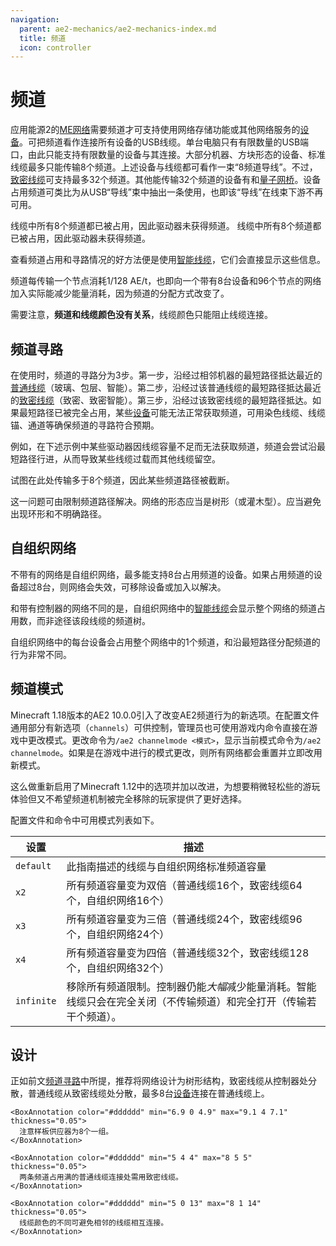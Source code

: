 ```yaml
---
navigation:
  parent: ae2-mechanics/ae2-mechanics-index.md
  title: 频道
  icon: controller
---
```


# 频道

应用能源2的[ME网络](me-network-connections.md)需要频道才可支持使用网络存储功能或其他网络服务的[设备](../ae2-mechanics/devices.md)。可把频道看作连接所有设备的USB线缆。单台电脑只有有限数量的USB端口，由此只能支持有限数量的设备与其连接。大部分机器、方块形态的设备、标准线缆最多只能传输8个频道。上述设备与线缆都可看作一束“8频道导线”。不过，[致密线缆](../items-blocks-machines/cables.md#dense-cable)可支持最多32个频道。其他能传输32个频道的设备有<ItemLink id="me_p2p_tunnel" />和[量子网桥](../items-blocks-machines/quantum_bridge.md)。设备占用频道可类比为从USB“导线”束中抽出一条使用，也即该“导线”在线束下游不再可用。

<GameScene zoom="7" interactive={true}>
  <ImportStructure src="../assets/assemblies/channel_demonstration_1.snbt" />

  <LineAnnotation color="#33ff33" from="1 .4 .7" to="2.4 .4 .7" alwaysOnTop={true}/>
  <LineAnnotation color="#33ff33" from="1 .6 .7" to="2.4 .6 .7" alwaysOnTop={true}/>
  <LineAnnotation color="#33ff33" from="1 .4 .6" to="2.6 .4 .6" alwaysOnTop={true}/>
  <LineAnnotation color="#33ff33" from="1 .6 .6" to="2.6 .6 .6" alwaysOnTop={true}/>
  <LineAnnotation color="#33ff33" from="1 .6 .6" to="2.6 .6 .6" alwaysOnTop={true}/>

  <LineAnnotation color="#33ff33" from="2.4 .6 .7" to="2.4 .6 1.5" alwaysOnTop={true}/>
  <LineAnnotation color="#33ff33" from="2.4 .4 .7" to="2.4 .4 1.5" alwaysOnTop={true}/>
  <LineAnnotation color="#33ff33" from="2.6 .6 .6" to="2.6 .6 1.5" alwaysOnTop={true}/>
  <LineAnnotation color="#33ff33" from="2.6 .4 .6" to="2.6 .4 1.5" alwaysOnTop={true}/>

  <LineAnnotation color="#33ff33" from="2.1 .6 1.5" to="2.4 .6 1.5" alwaysOnTop={true}/>
  <LineAnnotation color="#33ff33" from="2.6 .4 1.5" to="2.9 .4 1.5" alwaysOnTop={true}/>

  <LineAnnotation color="#33ff33" from="2.6 .6 1.5" to="2.6 .9 1.5" alwaysOnTop={true}/>
  <LineAnnotation color="#33ff33" from="2.4 .1 1.5" to="2.4 .4 1.5" alwaysOnTop={true}/>

  <LineAnnotation color="#33ff33" from="1 .6 .4" to="3.5 .6 .4" alwaysOnTop={true}/>
  <LineAnnotation color="#33ff33" from="1 .4 .4" to="3.5 .4 .4" alwaysOnTop={true}/>

  <LineAnnotation color="#33ff33" from="3.5 .6 .4" to="3.5 .9 .4" alwaysOnTop={true}/>
  <LineAnnotation color="#33ff33" from="3.5 .1 .4" to="3.5 .4 .4" alwaysOnTop={true}/>

  <LineAnnotation color="#33ff33" from="1 .6 .3" to="1.5 .6 .3" alwaysOnTop={true}/>
  <LineAnnotation color="#33ff33" from="1 .4 .3" to="1.5 .4 .3" alwaysOnTop={true}/>

  <LineAnnotation color="#33ff33" from="1.5 .6 .3" to="1.5 .9 .3" alwaysOnTop={true}/>
  <LineAnnotation color="#33ff33" from="1.5 .1 .3" to="1.5 .4 .3" alwaysOnTop={true}/>

  <LineAnnotation color="#ff3333" from="3.5 .5 .5" to="5.5 .5 .5" alwaysOnTop={true}>
    线缆中所有8个频道都已被占用，因此驱动器未获得频道。
  </LineAnnotation>

  <LineAnnotation color="#993333" from="1 .5 .5" to="1.25 .5 .5" alwaysOnTop={true}/>
  <LineAnnotation color="#993333" from="1.5 .5 .5" to="1.75 .5 .5" alwaysOnTop={true}/>
  <LineAnnotation color="#993333" from="2 .5 .5" to="2.25 .5 .5" alwaysOnTop={true}/>
  <LineAnnotation color="#993333" from="2.5 .5 .5" to="2.75 .5 .5" alwaysOnTop={true}/>
  <LineAnnotation color="#993333" from="3 .5 .5" to="3.25 .5 .5" alwaysOnTop={true}/>

  <DiamondAnnotation pos="3.6 0.5 0.5" color="#ff0000">
    线缆中所有8个频道都已被占用，因此驱动器未获得频道。
  </DiamondAnnotation>

  <IsometricCamera yaw="15" pitch="30" />
</GameScene>

查看频道占用和寻路情况的好方法便是使用[智能线缆](../items-blocks-machines/cables.md)，它们会直接显示这些信息。

频道每传输一个节点消耗1/128 AE/t，也即向一个带有8台设备和96个节点的网络加入<ItemLink id="controller" />实际能减少能量消耗，因为频道的分配方式改变了。

需要注意，**频道和线缆颜色没有关系**，线缆颜色只能阻止线缆连接。

## 频道寻路

在使用<ItemLink id="controller" />时，频道的寻路分为3步。第一步，沿经过相邻机器的最短路径抵达最近的[普通线缆](../items-blocks-machines/cables.md)（玻璃、包层、智能）。第二步，沿经过该普通线缆的最短路径抵达最近的[致密线缆](../items-blocks-machines/cables.md)（致密、致密智能）。第三步，沿经过该致密线缆的最短路径抵达<ItemLink id="controller" />。如果最短路径已被完全占用，某些[设备](devices.md)可能无法正常获取频道，可用染色线缆、线缆锚、通道等确保频道的寻路符合预期。

例如，在下述示例中某些驱动器因线缆容量不足而无法获取频道，频道会尝试沿最短路径行进，从而导致某些线缆过载而其他线缆留空。

<GameScene zoom="4" interactive={true}>
  <ImportStructure src="../assets/assemblies/channel_path_length_issue.snbt" />

  <LineAnnotation color="#33ff33" from="3 .5 1.4" to="0.4 0.5 1.4" alwaysOnTop={true} thickness="0.05"/>
  <LineAnnotation color="#33ff33" from="0.4 .5 1.4" to="0.4 0.5 3.6" alwaysOnTop={true} thickness="0.05"/>
  <LineAnnotation color="#33ff33" from="0.4 0.5 3.6" to="1.4 0.5 3.6" alwaysOnTop={true} thickness="0.05"/>
  <LineAnnotation color="#33ff33" from="1.4 0.5 3.6" to="1.4 0.5 5" alwaysOnTop={true} thickness="0.05"/>

  <LineAnnotation color="#33ff33" from="3 0.5 3.6" to="1.6 0.5 3.6" alwaysOnTop={true} thickness="0.05"/>
  <LineAnnotation color="#33ff33" from="1.6 0.5 3.6" to="1.6 0.5 5" alwaysOnTop={true} thickness="0.05"/>

  <LineAnnotation color="#ff3333" from="3 .5 1.6" to="0.6 .5 1.6" alwaysOnTop={true} thickness="0.05"/>
  <LineAnnotation color="#ff3333" from="0.6 .5 1.6" to="0.6 .5 3.4" alwaysOnTop={true} thickness="0.05"/>
  <LineAnnotation color="#ff3333" from="0.6 .5 3.4" to="1.4 .5 3.4" alwaysOnTop={true} thickness="0.05"/>

  <LineAnnotation color="#ff3333" from="3 .5 3.4" to="1.6 .5 3.4" alwaysOnTop={true} thickness="0.05"/>

  <BoxAnnotation color="#dddddd" min="1.2 0.2 3.2" max="1.8 0.8 3.8" alwaysOnTop={true} thickness="0.05">
    试图在此处传输多于8个频道，因此某些频道路径被截断。
  </BoxAnnotation>

  <IsometricCamera yaw="90" pitch="90" />

</GameScene>

这一问题可由限制频道路径解决。网络的形态应当是树形（或灌木型）。应当避免出现环形和不明确路径。

<GameScene zoom="4" interactive={true}>
  <ImportStructure src="../assets/assemblies/channel_path_length_issue_fix.snbt" />

  <LineAnnotation color="#33ff33" from="3 .5 1.4" to="0.4 0.5 1.4" alwaysOnTop={true} thickness="0.05"/>
  <LineAnnotation color="#33ff33" from="0.4 .5 1.4" to="0.4 0.5 5.6" alwaysOnTop={true} thickness="0.05"/>
  <LineAnnotation color="#33ff33" from="0.4 0.5 5.6" to="1 0.5 5.6" alwaysOnTop={true} thickness="0.05"/>

  <LineAnnotation color="#33ff33" from="3 0.5 3.6" to="1.6 0.5 3.6" alwaysOnTop={true} thickness="0.05"/>
  <LineAnnotation color="#33ff33" from="1.6 0.5 3.6" to="1.6 0.5 5" alwaysOnTop={true} thickness="0.05"/>

  <IsometricCamera yaw="90" pitch="90" />

</GameScene>

## 自组织网络

不带有<ItemLink id="controller" />的网络是自组织网络，最多能支持8台占用频道的设备。如果占用频道的设备超过8台，则网络会失效，可移除设备或加入<ItemLink id="controller" />以解决。

和带有控制器的网络不同的是，自组织网络中的[智能线缆](../items-blocks-machines/cables.md)会显示整个网络的频道占用数，而非途径该段线缆的频道树。

自组织网络中的每台设备会占用整个网络中的1个频道，和<ItemLink id="controller" />沿最短路径分配频道的行为非常不同。

## 频道模式

Minecraft 1.18版本的AE2 10.0.0引入了改变AE2频道行为的新选项。在配置文件通用部分有新选项（`channels`）可供控制，管理员也可使用游戏内命令直接在游戏中更改模式。更改命令为`/ae2 channelmode <模式>`，显示当前模式命令为`/ae2 channelmode`。如果是在游戏中进行的模式更改，则所有网络都会重置并立即改用新模式。

这么做重新启用了Minecraft 1.12中的选项并加以改进，为想要稍微轻松些的游玩体验但又不希望频道机制被完全移除的玩家提供了更好选择。

配置文件和命令中可用模式列表如下。

| 设置       | 描述                                                                                                                                                                                                                                        |
| ---------- | ----------------------------------------------------------------------------------------------------------------------------------------------------------------------------------------------------------------------------------------- |
| `default`  | 此指南描述的线缆与自组织网络标准频道容量                                                                                                                            |
| `x2`       | 所有频道容量变为双倍（普通线缆16个，致密线缆64个，自组织网络16个）                                                                                                                          |
| `x3`       | 所有频道容量变为三倍（普通线缆24个，致密线缆96个，自组织网络24个）                                                                                                                          |
| `x4`       | 所有频道容量变为四倍（普通线缆32个，致密线缆128个，自组织网络32个）                                                                                                                          |
| `infinite` | 移除所有频道限制。控制器仍能*大幅*减少能量消耗。智能线缆只会在完全关闭（不传输频道）和完全打开（传输若干个频道）。|

## 设计

正如前文[频道寻路](channels.md#channel-routing)中所提，推荐将网络设计为树形结构，致密线缆从控制器处分散，普通线缆从致密线缆处分散，最多8台[设备](../ae2-mechanics/devices.md)连接在普通线缆上。

<GameScene zoom="2.5" interactive={true}>
  <ImportStructure src="../assets/assemblies/treelike_network_structure.snbt" />

    <BoxAnnotation color="#dddddd" min="6.9 0 4.9" max="9.1 4 7.1" thickness="0.05">
      注意样板供应器为8个一组。
    </BoxAnnotation>

    <BoxAnnotation color="#dddddd" min="5 4 4" max="8 5 5" thickness="0.05">
      两条频道占用满的普通线缆连接处需用致密线缆。
    </BoxAnnotation>

    <BoxAnnotation color="#dddddd" min="5 0 13" max="8 1 14" thickness="0.05">
      线缆颜色的不同可避免相邻的线缆相互连接。
    </BoxAnnotation>


  <IsometricCamera yaw="315" pitch="30" />
</GameScene>
